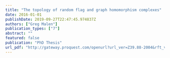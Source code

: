 ```yaml
---
title: "The topology of random flag and graph homomorphism complexes"
date: 2016-01-01
publishDate: 2019-09-27T22:47:45.974837Z
authors: ["Greg Malen"]
publication_types: ["7"]
abstract: ""
featured: false
publication: "PhD Thesis"
url_pdf: "http://gateway.proquest.com/openurl?url_ver=Z39.88-2004&rft_val_fmt=info:ofi/fmt:kev:mtx:dissertation&res_dat=xri:pqm&rft_dat=xri:pqdiss:10294654"
---
```

